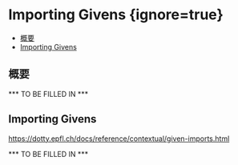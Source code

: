 # Importing Givens {ignore=true}

<!-- @import "[TOC]" {cmd="toc" depthFrom=1 depthTo=6 orderedList=false} -->

<!-- code_chunk_output -->

- [概要](#概要)
- [Importing Givens](#importing-givens-1)

<!-- /code_chunk_output -->

## 概要

*** TO BE FILLED IN ***

## Importing Givens

https://dotty.epfl.ch/docs/reference/contextual/given-imports.html

*** TO BE FILLED IN ***

